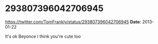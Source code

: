 # 293807396042706945
https://twitter.com/TomFrankly/status/293807396042706945
**Date:** 2013-01-22

It's ok Beyonce I think you're cute too
